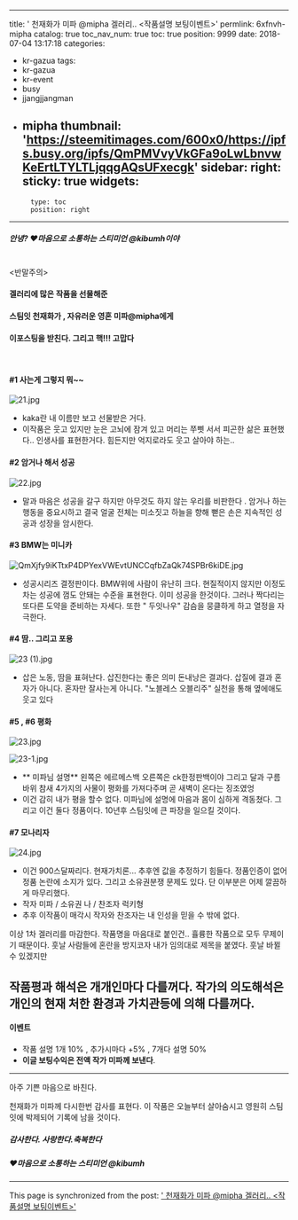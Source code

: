 
---
title: ' 천재화가 미파 @mipha  겔러리..  <작품설명 보팅이벤트>'
permlink: 6xfnvh-mipha
catalog: true
toc_nav_num: true
toc: true
position: 9999
date: 2018-07-04 13:17:18
categories:
- kr-gazua
tags:
- kr-gazua
- kr-event
- busy
- jjangjjangman
- mipha
thumbnail: 'https://steemitimages.com/600x0/https://ipfs.busy.org/ipfs/QmPMVvyVkGFa9oLwLbnvwKeErtLTYLTLjqqgAQsUFxecgk'
sidebar:
    right:
        sticky: true
widgets:
    -
        type: toc
        position: right
---


##### 안녕? ♥마음으로 소통하는 스티미언 @kibumh이야
<br>
<반말주의>

#### 겔러리에  많은 작품을 선물해준
#### 스팀잇 천재화가 , 자유러운 영혼 미파@mipha에게
#### 이포스팅을 받친다. 그리고 **핵!!!** 고맙다
<br>

#### #1  사는게 그렇지 뭐~~

![21.jpg](https://steemitimages.com/600x0/https://ipfs.busy.org/ipfs/QmPMVvyVkGFa9oLwLbnvwKeErtLTYLTLjqqgAQsUFxecgk)
 - kaka란 내 이름만 보고 선물받은 거다. 
- 이작품은 웃고 있지만 눈은 고뇌에 잠겨 있고 머리는 쭈삣 서서
   피곤한 삶은 표현했다..
  인생사를 표현한거다.   힘든지만 억지로라도 웃고 살아야 하는..

#### #2  암거나 해서 성공
![22.jpg](https://steemitimages.com/600x0/https://ipfs.busy.org/ipfs/QmX4VBsY7zrYHsxUorGhMKCRomUhJ8twpoCqt8GCoyE9m2)
- 말과 마음은 성공을 갈구 하지만 아무것도 하지
않는  우리를 비판한다 . 암거나 하는 행동을 중요시하고
결국 얼굴 전체는 미소짓고 하늘을 향해 뻗은 손은 지속적인
성공과 성장을 암시한다.
 
#### #3 BMW는 미니카
![QmXjfy9iKTtxP4DPYexVWEvtUNCCqfbZaQk74SPBr6kiDE.jpg](https://steemitimages.com/600x0/https://ipfs.busy.org/ipfs/QmS8V7TF7d3sPhV4cFwtpXb5Varm1emEJ9JF9qCJCmr8fs)
- 성공시리즈 결정판이다. 
   BMW위에 사람이 유난히 크다. 현질적이지 않지만
   이정도 차는 성공에 껌도 안돼는 수준을 표현한다.
   이미 성공을 한것이다. 그러나 짝다리는 또다른 
   도약을 준비하는 자세다. 
   또한 " 두잇나우" 감슴을 뭉클하게 하고 열정을 자극한다.

#### #4 땀.. 그리고 포용
![23 (1).jpg](https://ipfs.busy.org/ipfs/QmTntPM1KMbzYwAmSVCiWCYnBctW1Tmwc5BSDSK81RXND8)
- 삽은 노동, 땀을 표혀난다. 삽진한다는 좋은 의미
   돈내낭은 결과다. 삽질에 결과 
   혼자가 아니다. 혼자만 잘사는게 아니다.
   "노블레스 오블리주" 실천을 통해 옆에애도 웃고 있다  

#### #5  , #6  평화
![23.jpg](https://ipfs.busy.org/ipfs/QmfMrjhFDUwKudVVh6TSMAyJfeiW2gQr9TMtYNAziPk9ZZ)

![23-1.jpg](https://ipfs.busy.org/ipfs/QmPmfoFRk1FfRu8ehKu9oRpX2BmPB6NenbEjkxBW8gZTFq)
- ** 미파님 설명**
   왼쪽은 에르메스백 오른쪽은 ck한정판백이야
   그리고 달과 구름 바위 참새 4가지의 사물이 평화를 
    가져다주며 곧 새벽이 온다는 징조였엉
- 이건 감히 내가 평을 할수 없다. 미파님에 설명에 
   마음과 몸이 심하게 격동쳤다. 
   그리고 이건 둘다 정품이다. 
   10년후 스팀잇에 큰 파장을 일으킬 것이다.

#### #7 모나리자
![24.jpg](https://ipfs.busy.org/ipfs/QmdF4RnW5xt8kaYe4h9RBA4CvqxVg4nyxSk4cKUqoMtjwo)

- 이건 900스달짜리다. 현재가치론...
   추후엔 값을 추정하기 힘들다. 정품인증이 없어
   정품 논란에 소지가 있다. 그리고 소유권분쟁 문제도
   있다. 단 이부분은 어제 깔끔하게 마무리했다.
- 작자 미파  / 소유권 나 / 찬조자 럭키형
- 추후 이작품이 매각시 작자와 찬조자는 
  내 인성을 믿을 수 밖에 없다.

이상 1차 겔러리를 마감한다.
작품명을 마음대로 붙인건..  휼륭한 작품으로
모두 무제이기 때문이다.  훗날 사람들에 혼란을 방지코자
내가 임의대로 제목을 붙였다. 훗날 바뀔 수 있겠지만

작품평과 해석은 개개인마다 다를꺼다.
작가의 의도해석은  개인의 현재 처한 환경과 
가치관등에 의해 다를꺼다. 
---
#### 이벤트 
- 작품 설명 
   1개 10% , 추가시마다 +5% , 7개다 설명 50%
- **이글 보팅수익은 전액  작가 미파께 보낸다**.
---
아주 기쁜 마음으로 바친다.

천재화가 미파께 다시한번 감사를 표현다.
이 작품은 오늘부터 살아숨시고 
영원히 스팀잇에 박제되어 기록에 남을 것이다. 

##### 감사한다. 사랑한다.축복한다
#####  ♥마음으로 소통하는 스티미언 @kibumh





- - -

This page is synchronized from the post: [' 천재화가 미파 @mipha  겔러리..  <작품설명 보팅이벤트>'](https://steemit.com/@kibumh/6xfnvh-mipha)
